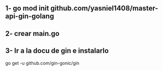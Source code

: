 ## 1- go mod init github.com/yasniel1408/master-api-gin-golang

## 2- crear main.go

## 3- Ir a la docu de gin e instalarlo

go get -u github.com/gin-gonic/gin
